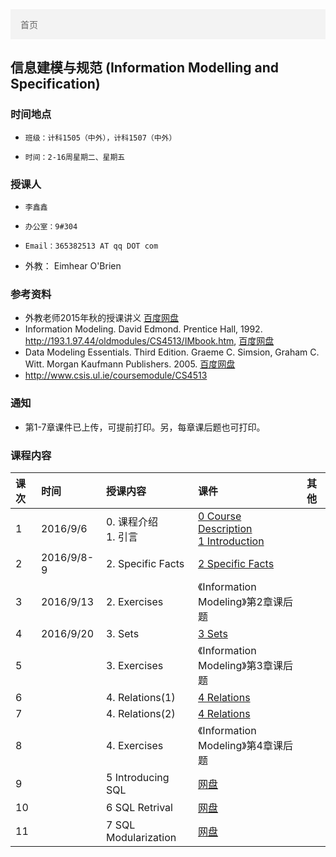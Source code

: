 <ul style="list-style-type: none;
  margin: 0;
  padding: 0;
  overflow: hidden;
  border: 0px solid #e7e7e7;
  background-color: #f3f3f3;">
  <li style="float: left;"><a style="display: block;
  color: #666;
  text-align: center;
  padding: 14px 16px;
  text-decoration: none;" class="active" href="../">首页</a></li>
</ul>

## 信息建模与规范  (Information Modelling and Specification)

### 时间地点
*     班级：计科1505（中外），计科1507（中外）
*     时间：2-16周星期二、星期五

### 授课人
*     李鑫鑫
*     办公室：9#304
*     Email：365382513 AT qq DOT com
* 外教： Eimhear O'Brien

### 参考资料
* 外教老师2015年秋的授课讲义 [百度网盘](http://pan.baidu.com/s/1bpsU8Dh)
* Information Modeling. David Edmond. Prentice Hall, 1992.  http://193.1.97.44/oldmodules/CS4513/IMbook.htm, [百度网盘](http://pan.baidu.com/s/1bpsU8Dh)
* Data Modeling Essentials. Third Edition. Graeme C. Simsion, Graham C. Witt. Morgan Kaufmann Publishers. 2005. [百度网盘](http://pan.baidu.com/s/1bpsU8Dh)
* http://www.csis.ul.ie/coursemodule/CS4513

### 通知
* 第1-7章课件已上传，可提前打印。另，每章课后题也可打印。

### 课程内容
| 课次  | 时间       |    授课内容 | 课件  | 其他 |
| :-------- | :--------       | :--------      | :--------  | :--------   |
| 1    | 2016/9/6   | 0. 课程介绍 <br> 1. 引言| [0 Course Description <br> 1 Introduction](http://pan.baidu.com/s/1bpsU8Dh)   |  |
| 2    | 2016/9/8-9   | 2. Specific Facts | [2 Specific Facts](http://pan.baidu.com/s/1bpsU8Dh)  |  |
| 3    | 2016/9/13   | 2. Exercises | 《Information Modeling》第2章课后题 |  |
| 4    | 2016/9/20   | 3. Sets | [3 Sets](http://pan.baidu.com/s/1bpsU8Dh)  |  |
| 5    |    | 3. Exercises | 《Information Modeling》第3章课后题  |  |
| 6    |    | 4. Relations(1) |  [4 Relations](http://pan.baidu.com/s/1bpsU8Dh) |  |
| 7    |    | 4. Relations(2) |  [4 Relations](http://pan.baidu.com/s/1bpsU8Dh) |  |
| 8    |    | 4. Exercises |  《Information Modeling》第4章课后题  |  |
| 9    |    | 5 Introducing SQL |  [网盘](http://pan.baidu.com/s/1bpsU8Dh) |  |
| 10   |    | 6 SQL Retrival |  [网盘](http://pan.baidu.com/s/1bpsU8Dh) |  |
| 11    |    | 7 SQL Modularization |  [网盘](http://pan.baidu.com/s/1bpsU8Dh)  |  | |

